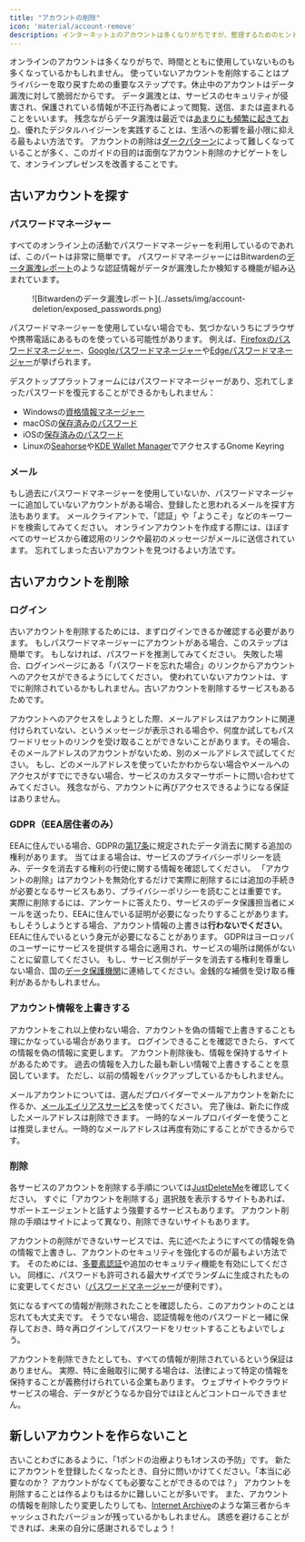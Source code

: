```yaml
---
title: "アカウントの削除"
icon: 'material/account-remove'
description: インターネット上のアカウントは多くなりがちですが、整理するためのヒントについて紹介します。
---
```


オンラインのアカウントは多くなりがちで、時間とともに使用していないものも多くなっているかもしれません。 使っていないアカウントを削除することはプライバシーを取り戻すための重要なステップです。休止中のアカウントはデータ漏洩に対して脆弱だからです。 データ漏洩とは、サービスのセキュリティが侵害され、保護されている情報が不正行為者によって閲覧、送信、または盗まれることをいいます。 残念ながらデータ漏洩は最近では[あまりにも頻繁に起きており](https://haveibeenpwned.com/PwnedWebsites)、優れたデジタルハイジーンを実践することは、生活への影響を最小限に抑える最もよい方法です。 アカウントの削除は[ダークパターン](https://deceptive.design)によって難しくなっていることが多く、このガイドの目的は面倒なアカウント削除のナビゲートをして、オンラインプレゼンスを改善することです。

## 古いアカウントを探す

### パスワードマネージャー

すべてのオンライン上の活動でパスワードマネージャーを利用しているのであれば、このパートは非常に簡単です。 パスワードマネージャーにはBitwardenの[データ漏洩レポート](https://bitwarden.com/blog/have-you-been-pwned)のような認証情報がデータが漏洩したか検知する機能が組み込まれています。

<figure markdown>
  ![Bitwardenのデータ漏洩レポート](../assets/img/account-deletion/exposed_passwords.png)
</figure>

パスワードマネージャーを使用していない場合でも、気づかないうちにブラウザや携帯電話にあるものを使っている可能性があります。 例えば、[Firefoxのパスワードマネージャー](https://support.mozilla.org/kb/password-manager-remember-delete-edit-logins)、[Googleパスワードマネージャー](https://passwords.google.com/intro)や[Edgeパスワードマネージャー](https://support.microsoft.com/microsoft-edge/save-or-forget-passwords-in-microsoft-edge-b4beecb0-f2a8-1ca0-f26f-9ec247a3f336)が挙げられます。

デスクトッププラットフォームにはパスワードマネージャーがあり、忘れてしまったパスワードを復元することができるかもしれません：

- Windowsの[資格情報マネージャー](https://support.microsoft.com/windows/accessing-credential-manager-1b5c916a-6a16-889f-8581-fc16e8165ac0)
- macOSの[保存済みのパスワード](https://support.apple.com/HT211145)
- iOSの[保存済みのパスワード](https://support.apple.com/HT211146)
- Linuxの[Seahorse](https://wiki.gnome.org/Apps/Seahorse)や[KDE Wallet Manager](https://userbase.kde.org/KDE_Wallet_Manager)でアクセスするGnome Keyring

### メール

もし過去にパスワードマネージャーを使用していないか、パスワードマネージャーに追加していないアカウントがある場合、登録したと思われるメールを探す方法もあります。 メールクライアントで、「認証」や「ようこそ」などのキーワードを検索してみてください。 オンラインアカウントを作成する際には、ほぼすべてのサービスから確認用のリンクや最初のメッセージがメールに送信されています。 忘れてしまった古いアカウントを見つけるよい方法です。

## 古いアカウントを削除

### ログイン

古いアカウントを削除するためには、まずログインできるか確認する必要があります。 もしパスワードマネージャーにアカウントがある場合、このステップは簡単です。 もしなければ、パスワードを推測してみてください。 失敗した場合、ログインページにある「パスワードを忘れた場合」のリンクからアカウントへのアクセスができるようにしてください。 使われていないアカウントは、すでに削除されているかもしれません。古いアカウントを削除するサービスもあるためです。

アカウントへのアクセスをしようとした際、メールアドレスはアカウントに関連付けられていない、というメッセージが表示される場合や、何度か試してもパスワードリセットのリンクを受け取ることができないことがあります。その場合、そのメールアドレスのアカウントがないため、別のメールアドレスで試してください。 もし、どのメールアドレスを使っていたかわからない場合やメールへのアクセスがすでにできない場合、サービスのカスタマーサポートに問い合わせてみてください。 残念ながら、アカウントに再びアクセスできるようになる保証はありません。

### GDPR（EEA居住者のみ）

EEAに住んでいる場合、GDPRの[第17条](https://gdpr-info.eu/art-17-gdpr)に規定されたデータ消去に関する追加の権利があります。 当てはまる場合は、サービスのプライバシーポリシーを読み、データを消去する権利の行使に関する情報を確認してください。 「アカウントの削除」はアカウントを無効化するだけで実際に削除するには追加の手続きが必要となるサービスもあり、プライバシーポリシーを読むことは重要です。 実際に削除するには、アンケートに答えたり、サービスのデータ保護担当者にメールを送ったり、EEAに住んでいる証明が必要になったりすることがあります。 もしそうしようとする場合、アカウント情報の上書きは**行わないでください**。EEAに住んでいるという身元が必要になることがあります。 GDPRはヨーロッパのユーザーにサービスを提供する場合に適用され、サービスの場所は関係がないことに留意してください。 もし、サービス側がデータを消去する権利を尊重しない場合、国の[データ保護機関](https://ec.europa.eu/info/law/law-topic/data-protection/reform/rights-citizens/redress/what-should-i-do-if-i-think-my-personal-data-protection-rights-havent-been-respected_en)に連絡してください。金銭的な補償を受け取る権利があるかもしれません。

### アカウント情報を上書きする

アカウントをこれ以上使わない場合、アカウントを偽の情報で上書きすることも理にかなっている場合があります。 ログインできることを確認できたら、すべての情報を偽の情報に変更します。 アカウント削除後も、情報を保持するサイトがあるためです。 過去の情報を入力した最も新しい情報で上書きすることを意図しています。 ただし、以前の情報をバックアップしているかもしれません。

メールアカウントについては、選んだプロバイダーでメールアカウントを新たに作るか、[メールエイリアスサービス](../email-aliasing.md)を使ってください。 完了後は、新たに作成したメールアドレスは削除できます。 一時的なメールプロバイダーを使うことは推奨しません。一時的なメールアドレスは再度有効にすることができるからです。

### 削除

各サービスのアカウントを削除する手順については[JustDeleteMe](https://justdeleteme.xyz)を確認してください。 すぐに「アカウントを削除する」選択肢を表示するサイトもあれば、サポートエージェントと話すよう強要するサービスもあります。 アカウント削除の手順はサイトによって異なり、削除できないサイトもあります。

アカウントの削除ができないサービスでは、先に述べたようにすべての情報を偽の情報で上書きし、アカウントのセキュリティを強化するのが最もよい方法です。 そのためには、[多要素認証](multi-factor-authentication.md)や追加のセキュリティ機能を有効にしてください。 同様に、パスワードも許可される最大サイズでランダムに生成されたものに変更してください（[パスワードマネージャー](../passwords.md)が便利です）。

気になるすべての情報が削除されたことを確認したら、このアカウントのことは忘れても大丈夫です。 そうでない場合、認証情報を他のパスワードと一緒に保存しておき、時々再ログインしてパスワードをリセットすることもよいでしょう。

アカウントを削除できたとしても、すべての情報が削除されているという保証はありません。 実際、特に金融取引に関する場合は、法律によって特定の情報を保持することが義務付けられている企業もあります。 ウェブサイトやクラウドサービスの場合、データがどうなるか自分ではほとんどコントロールできません。

## 新しいアカウントを作らないこと

古いことわざにあるように、「1ポンドの治療よりも1オンスの予防」です。 新たにアカウントを登録したくなったとき、自分に問いかけてください。「本当に必要なのか？ アカウントがなくても必要なことができるのでは？」 アカウントを削除することは作るよりもはるかに難しいことが多いです。 また、アカウントの情報を削除したり変更したりしても、[Internet Archive](https://archive.org)のような第三者からキャッシュされたバージョンが残っているかもしれません。 誘惑を避けることができれば、未来の自分に感謝されるでしょう！
